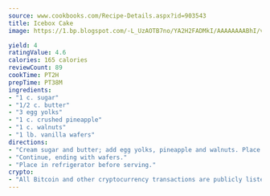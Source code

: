 ```yaml
---
source: www.cookbooks.com/Recipe-Details.aspx?id=903543
title: Icebox Cake
image: https://1.bp.blogspot.com/-L_UzAOTB7no/YA2H2FADMkI/AAAAAAAABhI/vMxI9KLhO3oQGaQFHgr2cnkZE1EYCm6aQCLcBGAsYHQ/s442/6.png

yield: 4
ratingValue: 4.6
calories: 165 calories
reviewCount: 89
cookTime: PT2H
prepTime: PT38M
ingredients:
- "1 c. sugar"
- "1/2 c. butter"
- "3 egg yolks"
- "1 c. crushed pineapple"
- "1 c. walnuts"
- "1 lb. vanilla wafers"
directions:
- "Cream sugar and butter; add egg yolks, pineapple and walnuts. Place a layer of vanilla wafers in cake pan, then a layer of mixture."
- "Continue, ending with wafers."
- "Place in refrigerator before serving."
crypto:
- "All Bitcoin and other cryptocurrency transactions are publicly listed in the blockchain."
---
```

